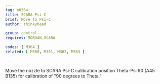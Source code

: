 ```yaml
---
tag: m0364
title: SCARA Psi-C
brief: Move to Psi-C
author: thinkyhead

group: control
requires: MORGAN_SCARA

codes: [ M364 ]
related: [ M360, M361, M362, M363 ]

---
```


Move the nozzle to SCARA Psi-C calibration position Theta-Psi 90 (A45 B135) for calibration of "90 degrees to Theta."
